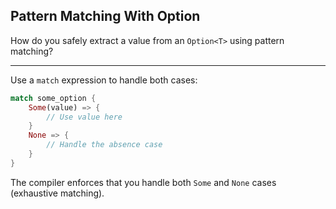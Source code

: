 ## Pattern Matching With Option

How do you safely extract a value from an `Option<T>` using pattern matching?

---

Use a `match` expression to handle both cases:

```rust
match some_option {
    Some(value) => {
        // Use value here
    }
    None => {
        // Handle the absence case
    }
}
```

The compiler enforces that you handle both `Some` and `None` cases (exhaustive matching).

